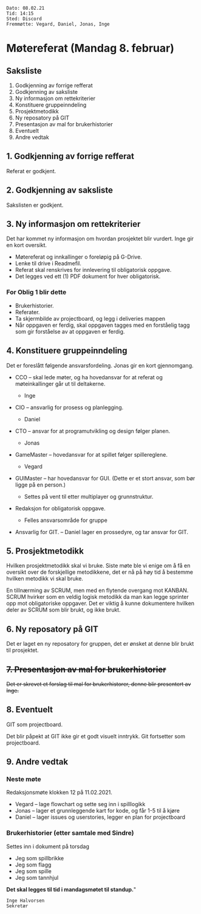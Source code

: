     Dato: 08.02.21
    Tid: 14:15
    Sted: Discord
    Fremmøtte: Vegard, Daniel, Jonas, Inge
    
# Møtereferat (Mandag 8. februar)

## Saksliste
1.  Godkjenning av forrige refferat
2.  Godkjenning av saksliste
3.  Ny informasjon om rettekriterier
4.  Konstituere gruppeinndeling
5.  Prosjektmetodikk
6.  Ny reposatory på GIT
7.  Presentasjon av mal for brukerhistorier
8.  Eventuelt
9.  Andre vedtak

## 1. Godkjenning av forrige refferat
Referat er godkjent.

## 2. Godkjenning av saksliste
Sakslisten er godkjent.

## 3. Ny informasjon om rettekriterier
Det har kommet ny informasjon om hvordan prosjektet blir vurdert. Inge gir en kort oversikt.
-   Møtereferat og innkallinger o foreløpig på G-Drive.
-   Lenke til drive i Readmefil.
-   Referat skal renskrives for innlevering til obligatorisk oppgave.
-   Det legges ved ett (1) PDF dokument for hver obligatorisk.

### For Oblig 1 blir dette
-   Brukerhistorier.
-   Referater.
-   Ta skjermbilde av projectboard, og legg i deliveries mappen
-   Når oppgaven er ferdig, skal oppgaven tagges med en forståelig tagg som gir forståelse av at oppgaven er ferdig.

## 4. Konstituere gruppeinndeling
Det er foreslått følgende ansvarsfordeling. Jonas gir en kort gjennomgang.

-   CCO – skal lede møter, og ha hovedansvar for at referat og møteinkallinger går ut til deltakerne. 
    -   Inge
    
-   CIO – ansvarlig for prosess og planlegging. 
    -   Daniel
  
-   CTO – ansvar for at programutvikling og design følger planen. 
    -   Jonas
  
-   GameMaster – hovedansvar for at spillet følger spillereglene. 
    -   Vegard
  
-   GUIMaster – har hovedansvar for GUI. (Dette er et stort ansvar, som bør ligge på en person.) 
    -   Settes på vent til etter multiplayer og grunnstruktur.
  
-   Redaksjon for obligatorisk oppgave.
    -   Felles ansvarsområde for gruppe
  
-   Ansvarlig for GIT.
    –   Daniel lager en prossedyre, og tar ansvar for GIT.

## 5. Prosjektmetodikk
Hvilken prosjektmetodikk skal vi bruke. Siste møte ble vi enige om å få en oversikt over de
forskjellige metodikkene, det er nå på høy tid å bestemme hvilken metodikk vi skal bruke.

En tillnærming av SCRUM, men med en flytende overgang mot KANBAN. SCRUM hvirker som
en veldig logisk metodikk da man kan legge sprinter opp mot obligatoriske oppgaver. Det er viktig
å kunne dokumentere hvilken deler av SCRUM som blir brukt, og ikke brukt.

## 6. Ny reposatory på GIT
Det er laget en ny reposatory for gruppen, det er ønsket at denne blir brukt til prosjektet.

## ~~7. Presentasjon av mal for brukerhistorier~~
~~Det er skrevet et forslag til mal for brukerhistorer, denne blir presentert av Inge.~~

## 8. Eventuelt
GIT som projectboard.

Det blir påpekt at GIT ikke gir et godt visuelt inntrykk. Git fortsetter som projectboard.

## 9. Andre vedtak

### Neste møte
Redaksjonsmøte klokken 12 på 11.02.2021.

-   Vegard – lage flowchart og sette seg inn i spilllogikk
-   Jonas – lager et grunnleggende kart for kode, og får 1-5 til å kjøre
-   Daniel – lager issues og userstories, legger en plan for projectboard
    
### Brukerhistorier (etter samtale med Sindre)
Settes inn i dokument på torsdag
-   Jeg som spillbrikke
-   Jeg som flagg
-   Jeg som spille
-   Jeg som tannhjul

**Det skal legges til tid i mandagsmøtet til standup.**"

    Inge Halvorsen
    Sekretær